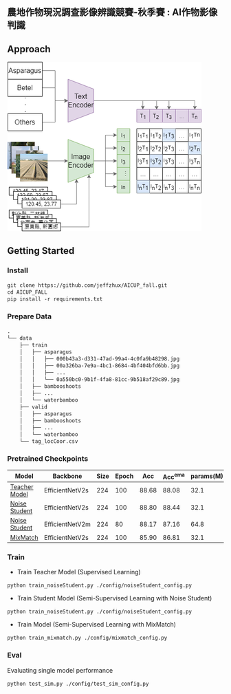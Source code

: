 ## 農地作物現況調查影像辨識競賽-秋季賽 : AI作物影像判識

## Approach
![AICUP_fall](/Images/aicup.png)

## Getting Started

### Install
```
git clone https://github.com/jeffzhux/AICUP_fall.git
cd AICUP_FALL
pip install -r requirements.txt
```

### Prepare Data
```
.
└── data
    ├── train
    │   ├── asparagus
    │   │   ├── 000b43a3-d331-47ad-99a4-4c0fa9b48298.jpg
    │   │   ├── 00a326ba-7e9a-4bc1-8684-4bf404bfd6bb.jpg
    │   │   ├── ...
    │   │   └── 0a550bc0-9b1f-4fa8-81cc-9b518af29c89.jpg
    │   ├── bambooshoots
    │   ├── ...
    │   └── waterbamboo
    ├── valid
    │   ├── asparagus
    │   ├── bambooshoots
    │   ├── ...
    │   └── waterbamboo
    └── tag_locCoor.csv
```

### Pretrained Checkpoints

| Model                                                                                                            | Backbone        | Size | Epoch | Acc   | Acc<sup>ema| params(M) |
|------------------------------------------------------------------------------------------------------------------|-----------------|------|-------|-------|------------|--------|
| [Teacher Model](https://github.com/jeffzhux/AICUP_fall/releases/download/v1.0.0/Teacher_model_epoch_100.pth)     | EfficientNetV2s | 224  |  100  | 88.68 | 88.08      | 32.1   |
| [Noise Student](https://github.com/jeffzhux/AICUP_fall/releases/download/v1.0.0/v2s_noise_student_epoch_100.pth) | EfficientNetV2s | 224  |  100  | 88.80 | 88.44      | 32.1   |
| [Noise Student](https://github.com/jeffzhux/AICUP_fall/releases/download/v1.0.0/v2m_noise_student_epoch_80.pth)  | EfficientNetV2m | 224  |   80  | 88.17 | 87.16      | 64.8   |
| [MixMatch](https://github.com/jeffzhux/AICUP_fall/releases/download/v1.0.0/v2s_mixmatch_epoch_100.pth)           | EfficientNetV2s | 224  |  100  | 85.90 | 86.81      | 32.1   |

### Train
* Train Teacher Model (Supervised Learning)
```
python train_noiseStudent.py ./config/noiseStudent_config.py
```

* Train Student Model (Semi-Supervised Learning with Noise Student)
```
python train_noiseStudent.py ./config/noiseStudent_config.py
```

* Train Model (Semi-Supervised Learning with MixMatch)
```
python train_mixmatch.py ./config/mixmatch_config.py
```

### Eval
Evaluating single model performance
```
python test_sim.py ./config/test_sim_config.py
```

